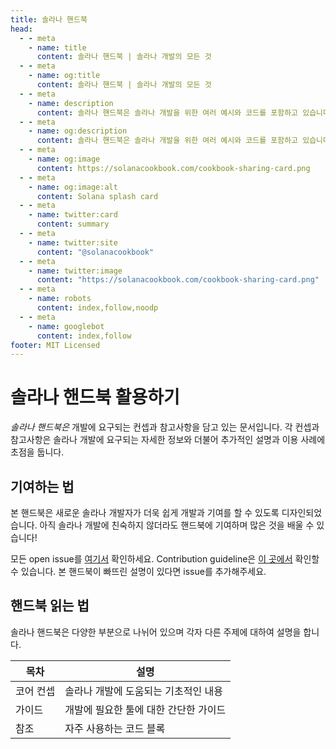 ```yaml
---
title: 솔라나 핸드북
head:
  - - meta
    - name: title
      content: 솔라나 핸드북 | 솔라나 개발의 모든 것
  - - meta
    - name: og:title
      content: 솔라나 핸드북 | 솔라나 개발의 모든 것
  - - meta
    - name: description
      content: 솔라나 핸드북은 솔라나 개발을 위한 여러 예시와 코드를 포함하고 있습니다.
  - - meta
    - name: og:description
      content: 솔라나 핸드북은 솔라나 개발을 위한 여러 예시와 코드를 포함하고 있습니다.
  - - meta
    - name: og:image
      content: https://solanacookbook.com/cookbook-sharing-card.png
  - - meta
    - name: og:image:alt
      content: Solana splash card
  - - meta
    - name: twitter:card
      content: summary
  - - meta
    - name: twitter:site
      content: "@solanacookbook"
  - - meta
    - name: twitter:image
      content: "https://solanacookbook.com/cookbook-sharing-card.png"
  - - meta
    - name: robots
      content: index,follow,noodp
  - - meta
    - name: googlebot
      content: index,follow
footer: MIT Licensed
---
```


# 솔라나 핸드북 활용하기


*솔라나 핸드북은* 개발에 요구되는 컨셉과 참고사항을 담고 있는 문서입니다. 각 컨셉과 참고사항은 솔라나 개발에 요구되는 자세한 정보와 더불어 추가적인 설명과 이용 사례에 초점을 둡니다.

## 기여하는 법

본 핸드북은 새로운 솔라나 개발자가 더욱 쉽게 개발과 기여를 할 수 있도록 디자인되었습니다. 아직 솔라나 개발에 친숙하지 않더라도 핸드북에 기여하며 많은 것을 배울 수 있습니다!


모든 open issue를 [여기서](https://github.com/solana-developers/solana-cookbook/issues) 확인하세요. Contribution guideline은 [이 곳에서](https://github.com/solana-developers/solana-cookbook#contributing) 확인할 수 있습니다. 본 핸드북이 빠뜨린 설명이 있다면 issue를 추가해주세요.

## 핸드북 읽는 법

솔라나 핸드북은 다양한 부분으로 나뉘어 있으며 각자 다른 주제에 대하여 설명을 합니다.

| 목차       | 설명 |
|---------------|-----------------------------------------------------------------|
| 코어 컨셉 | 솔라나 개발에 도움되는 기초적인 내용 |
| 가이드        | 개발에 필요한 툴에 대한 간단한 가이드        |
| 참조    | 자주 사용하는 코드 블록                     |